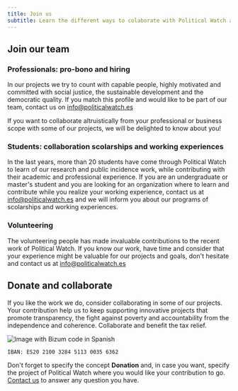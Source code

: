 ```yaml
---
title: Join us
subtitle: Learn the different ways to colaborate with Political Watch and support us to achieve a fairer and more sustainable society
---
```


<md-content>

## Join our team

### Professionals: pro-bono and hiring

In our projects we try to count with capable people, highly motivated and committed with social justice, the sustainable development and the democratic quality. If you match this profile and would like to be part of our team, contact us on [info@politicalwatch.es](mailto:info@politicalwatch.es)

If you want to collaborate altruistically from your professional or business scope with some of our projects, we will be delighted to know about you!

### Students: collaboration scolarships and working experiences

In the last years, more than 20 students have come through Political Watch to learn of our research and public incidence work, while contributing with their academic and professional experience. If you are an undergraduate or master's student and you are looking for an organization where to learn and contribute while you realize your working experience, contact us at [info@politicalwatch.es](mailto:info@politicalwatch.es) and we will inform you about our programs of scolarships and working experiences.

### Volunteering

The volunteering people has made invaluable contributions to the recent work of Political Watch. If you know our work, have time and consider that your experience might be valuable for our projects and goals, don't hesitate and contact us at [info@politicalwatch.es](mailto:info@politicalwatch.es)

## Donate and collaborate

If you like the work we do, consider collaborating in some of our projects. Your contribution help us to keep supporting innovative projects that promote transparency, the fight against poverty and accountability from the independence and coherence. Collaborate and benefit the tax relief.

![Image with Bizum code in Spanish](/images/bizum.png)

```
IBAN: ES20 2100 3284 5113 0035 6362
```

Don't forget to specify the concept **Donation** and, in case you want, specify the project of Political Watch where you would like your contribution to go. [Contact us](mailto:info@politicalwatch.es) to answer any question you have.
</md-content>
